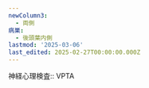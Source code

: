 ```yaml
---
newColumn3:
  - 両側
病巣:
  - 後頭葉内側
lastmod: '2025-03-06'
last_edited: 2025-02-27T00:00:00.000Z
---
```


神経心理検査:: VPTA
